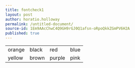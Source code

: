 ```yaml
---
title: fontcheck1
layout: post
author: horatio.holloway
permalink: /untitled-document/
source-id: 1Em9AAcChwC4Q9GH9rGJ0Q1afsn-oRpoQkkZGmPV6H2A
published: true
---
```

<table>
  <tr>
    <td>orange</td>
    <td>black</td>
    <td>red</td>
    <td>blue</td>
  </tr>
  <tr>
    <td>yellow</td>
    <td>brown</td>
    <td>purple</td>
    <td>pink</td>
  </tr>
</table>



